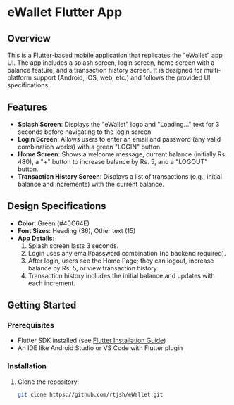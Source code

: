 # eWallet Flutter App

## Overview
This is a Flutter-based mobile application that replicates the "eWallet" app UI. The app includes a splash screen, login screen, home screen with a balance feature, and a transaction history screen. It is designed for multi-platform support (Android, iOS, web, etc.) and follows the provided UI specifications.

## Features
- **Splash Screen**: Displays the "eWallet" logo and "Loading..." text for 3 seconds before navigating to the login screen.
- **Login Screen**: Allows users to enter an email and password (any valid combination works) with a green "LOGIN" button.
- **Home Screen**: Shows a welcome message, current balance (initially Rs. 480), a "+" button to increase balance by Rs. 5, and a "LOGOUT" button.
- **Transaction History Screen**: Displays a list of transactions (e.g., initial balance and increments) with the current balance.

## Design Specifications
- **Color**: Green (#40C64E)
- **Font Sizes**: Heading (36), Other text (15)
- **App Details**:
  1. Splash screen lasts 3 seconds.
  2. Login uses any email/password combination (no backend required).
  3. After login, users see the Home Page; they can logout, increase balance by Rs. 5, or view transaction history.
  4. Transaction history includes the initial balance and updates with each increment.

## Getting Started
### Prerequisites
- Flutter SDK installed (see [Flutter Installation Guide](https://flutter.dev/docs/get-started/install))
- An IDE like Android Studio or VS Code with Flutter plugin

### Installation
1. Clone the repository:
   ```bash
   git clone https://github.com/rtjsh/eWallet.git
